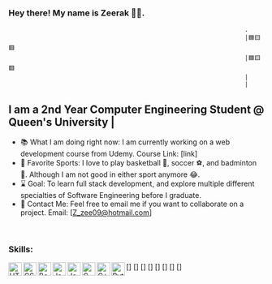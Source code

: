 ### Hey there! My name is Zeerak 🐱‍👤.

                                                                     .
                                                                     |🟦🟨🟥
                                                                     |🟦🟨🟥
                                                                     |
                                                                     |
## I am a 2nd Year Computer Engineering Student @ Queen's University                                                                  |
- 📚 What I am doing right now: I am currently working on a web development course from Udemy. Course Link: [link]
- 🏸 Favorite Sports: I love to play basketball 🏀, soccer ⚽, and badminton 🏸. Although I am not good in either sport anymore 😂.
- ⌛ Goal: To learn full stack development, and explore multiple different specialties of Software Engineering before I graduate.
- 📧 Contact Me: Feel free to email me if you want to collaborate on a project. Email: [Z_zee09@hotmail.com]

<br>

### Skills:
[<img align = "left" alt = "HTML" width = "26px" src = "https://cdn.iconscout.com/icon/free/png-64/html-3628838-3030115.png"/>]
[<img align = "left" alt = "CSS" width = "26px" src = "https://cdn.iconscout.com/icon/free/png-64/css-131-722685.png"/>]
[<img align = "left" alt = "Bootstrap" width = "26px" src = "https://cdn.iconscout.com/icon/free/png-64/bootstrap-3628663-3029888.png"/>]
[<img align = "left" alt = "JavaScript" width = "26px" src = "https://cdn.iconscout.com/icon/free/png-64/javascript-1-225993.png"/>]
[<img align = "left" alt = "Java" width = "26px" src = "https://cdn.iconscout.com/icon/free/png-64/java-3628857-3029997.png"/>]
[<img align = "left" alt = "C" width = "26px" src = "https://cdn.iconscout.com/icon/free/png-64/c-58-1175247.png"/>]
[<img align = "left" alt = "C++" width = "26px" src = "https://cdn.iconscout.com/icon/free/png-64/c-4-226082.png"/>]
[<img align = "left" alt = "Python" width = "26px" src = "https://cdn.iconscout.com/icon/free/png-64/python-3628999-3030224.png"/>]

<!-- Logos from https://iconscout.com/ -->